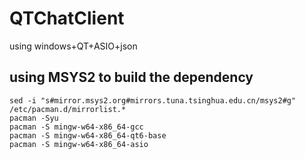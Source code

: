# QTChatClient
using windows+QT+ASIO+json

## using MSYS2 to build the dependency
```shell
sed -i "s#mirror.msys2.org#mirrors.tuna.tsinghua.edu.cn/msys2#g" /etc/pacman.d/mirrorlist.*
pacman -Syu
pacman -S mingw-w64-x86_64-gcc
pacman -S mingw-w64-x86_64-qt6-base
pacman -S mingw-w64-x86_64-asio
````
